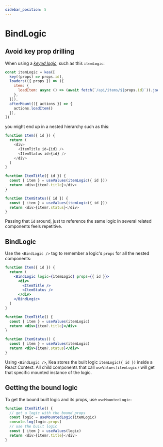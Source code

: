 ```yaml
---
sidebar_position: 5
---
```


# BindLogic

## Avoid key prop drilling

When using a _[keyed logic](/docs/meta/key)_, such as this `itemLogic`:

```js
const itemLogic = kea([
  key((props) => props.id),
  loaders(({ props }) => ({
    item: {
      loadItem: async () => (await fetch(`/api/items/${props.id}`)).json(),
    },
  })),
  afterMount(({ actions }) => {
    actions.loadItem()
  }),
])
```

you might end up in a nested hierarchy such as this:

```js
function Item({ id }) {
  return (
    <div>
      <ItemTitle id={id} />
      <ItemStatus id={id} />
    </div>
  )
}

function ItemTitle({ id }) {
  const { item } = useValues(itemLogic({ id }))
  return <div>{item?.title}</div>
}

function ItemStatus({ id }) {
  const { item } = useValues(itemLogic({ id }))
  return <div>{item?.status}</div>
}
```

Passing that `id` around, just to reference the same logic in several related components feels repetitive.

## BindLogic

Use the `<BindLogic />` tag to remember a logic's `props` for all the nested components:

```jsx
function Item({ id }) {
  return (
    <BindLogic logic={itemLogic} props={{ id }}>
      <div>
        <ItemTitle />
        <ItemStatus />
      </div>
    </BindLogic>
  )
}

function ItemTitle() {
  const { item } = useValues(itemLogic)
  return <div>{item?.title}</div>
}

function ItemStatus() {
  const { item } = useValues(itemLogic)
  return <div>{item?.status}</div>
}
```

Using `<BindLogic />`, Kea stores the built logic `itemLogic({ id })` inside a React Context.
All child components that call `useValues(itemLogic)` will get that specific mounted instance of the logic.

## Getting the bound logic

To get the bound built logic and its props, use `useMountedLogic`:

```js
function ItemTitle() {
  // get a logic with the bound props
  const logic = useMountedLogic(itemLogic)
  console.log(logic.props)
  // use the built logic
  const { item } = useValues(logic)
  return <div>{item?.title}</div>
}
```
